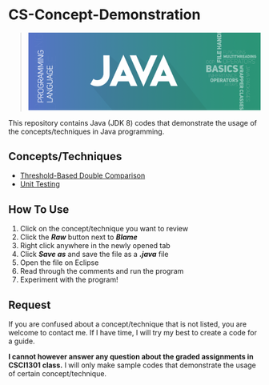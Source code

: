 # CS-Concept-Demonstration
> ![banner](https://github.com/JP1128/CS-Concept-Demonstration/blob/master/images/JavaHeader.png)

This repository contains Java (JDK 8) codes that demonstrate the usage of the concepts/techniques in Java programming.

## Concepts/Techniques
  - [Threshold-Based Double Comparison](https://github.com/JP1128/CS-Concept-Demonstration/blob/master/Demonstrations/DoubleComparison.java)
  - [Unit Testing](https://github.com/JP1128/CS-Concept-Demonstration/blob/master/Demonstrations/UnitTesting.java)

## How To Use
1. Click on the concept/technique you want to review
2. Click the ***Raw*** button next to ***Blame***
3. Right click anywhere in the newly opened tab
4. Click ***Save as*** and save the file as a ***.java*** file
5. Open the file on Eclipse
6. Read through the comments and run the program
7. Experiment with the program!

## Request
If you are confused about a concept/technique that is not listed, you are welcome to contact me. If I have time, I will try my best to create a code for a guide. 

**I cannot however answer any question about the graded assignments in CSCI1301 class.** I will only make sample codes that demonstrate the usage of certain concept/technique. 
